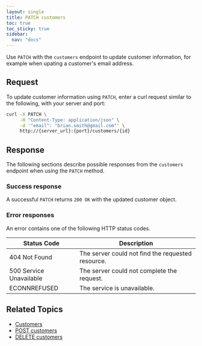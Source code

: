 ```yaml
---
layout: single
title: PATCH customers
toc: true
toc_sticky: true
sidebar:
  nav: "docs"
---
```

Use `PATCH` with the `customers` endpoint to update customer information, for example when upating a customer's email address.

## Request

To update customer information using `PATCH`, enter a curl request similar to the following, with your server and port:

```bash
curl -X PATCH \
     -H "Content-Type: application/json" \
     -d '"email": "brian.smith@gmail.com"' \
     http://{server_url}:{port}/customers/{id}
```

## Response

The following sections describe possible responses from the `customers` endpoint when using the `PATCH` method.

### Success response

A successful `PATCH` returns `200 OK` with the updated customer object.

### Error responses

An error contains one of the following HTTP status codes.

| Status Code             | Description                                       |
|-------------------------|---------------------------------------------------|
| 404 Not Found           | The server could not find the requested resource. |
| 500 Service Unavailable | The server could not complete the request.        |
| ECONNREFUSED            | The service is unavailable.                      |

## Related Topics

* [Customers](customers.md)
* [POST customers](post-customers.md)
* [DELETE customers](delete-customers.md)

